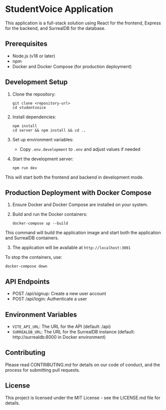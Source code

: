 # StudentVoice Application

This application is a full-stack solution using React for the frontend, Express for the backend, and SurrealDB for the database.

## Prerequisites

- Node.js (v18 or later)
- npm
- Docker and Docker Compose (for production deployment)

## Development Setup

1. Clone the repository:
   ```
   git clone <repository-url>
   cd studentvoice
   ```

2. Install dependencies:
   ```
   npm install
   cd server && npm install && cd ..
   ```

3. Set up environment variables:
   - Copy `.env.development` to `.env` and adjust values if needed

4. Start the development server:
   ```
   npm run dev
   ```

This will start both the frontend and backend in development mode.

## Production Deployment with Docker Compose

1. Ensure Docker and Docker Compose are installed on your system.

2. Build and run the Docker containers:
   ```
   docker-compose up --build
   ```

This command will build the application image and start both the application and SurrealDB containers.

3. The application will be available at `http://localhost:3001`

To stop the containers, use:
```
docker-compose down
```

## API Endpoints

- POST /api/signup: Create a new user account
- POST /api/login: Authenticate a user

## Environment Variables

- `VITE_API_URL`: The URL for the API (default: /api)
- `SURREALDB_URL`: The URL for the SurrealDB instance (default: http://surrealdb:8000 in Docker environment)

## Contributing

Please read CONTRIBUTING.md for details on our code of conduct, and the process for submitting pull requests.

## License

This project is licensed under the MIT License - see the LICENSE.md file for details.
